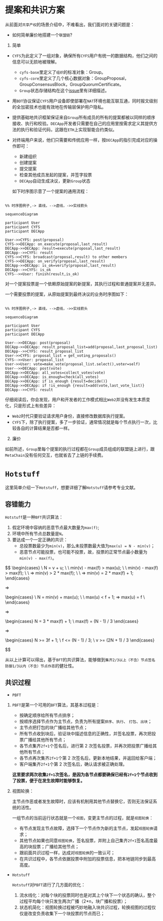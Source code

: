 # 提案和共识方案

从前面对`共享产权`的场景介绍中，不难看出，我们面对的关键问题是：

-   如何简单廉价地搭建一个`联盟链`?

1. 简单

-   `CYFS`为此定义了一组对象，确保所有`CYFS`用户有统一的数据结构，他们之间的信息可以无损地被理解。

    -   `cyfs-base`里定义了`组织`的标准对象：Group。
    -   `cyfs-core`里定义了几个核心数据对象：GroupProposal，GroupConsensusBlock，GroupQuorumCertificate。
    -   `Group`状态存储结构在这个[issue](https://github.com/buckyos/CYFS/issues/71#issuecomment-1378616109)里有详细描述。

-   用`BDT`协议保证`CYFS`用户设备即使部署在`NAT`环境也能互联互通，同时报文级别的全加密技术也能有效地在传输层保护用户隐私。
-   提供基础地共识框架保证来自`Group`所有成员的所有的提案都被以同样的顺序接收、执行和校验。`DECApp`开发者只需要在自己的应用里按需求定义其提供方法的执行和验证代码，这跟在`ETH`上实现智能合约类似。
-   对终端用户来说，他们只需要和传统应用一样，按`DECApp`的指引完成对应的操作即可：

    -   新建组织
    -   创建提案
    -   提交提案
    -   检查其他成员发起的提案，并签字投票
    -   `DECApp`自动生成决议，更新`Group`状态

    如下时序图示意了一个提案的通用流程：

```mermaid

%% 时序图例子,-> 直线，-->虚线，->>实线箭头

sequenceDiagram

participant User
participant CYFS
participant DECApp

User->>CYFS: post(proposal)
CYFS->>DECApp: on_execute(proposal,last_result)
DECApp->>DECApp: result=execute(proposal,last_result)
DECApp-->>CYFS: result
CYFS->>CYFS: broadcast(proposal,result) to other members
CYFS->>DECApp: on_verify(proposal,last_result)
DECApp->>DECApp: is_ok=verify(proposal,last_result)
DECApp-->>CYFS: is_ok
CYFS-->>User: finish(result,is_ok)
```

对一个提案投票是一个依赖原始提案的新提案，其执行过程和普通提案并无差异。

一个需要投票的提案，从原始提案到最终决议的业务时序图如下：

```mermaid

%% 时序图例子,-> 直线，-->虚线，->>实线箭头

sequenceDiagram

participant User
participant CYFS
participant DECApp

User-->>DECApp: post(proposal)
DECApp->>DECApp: result_proposal_list=add(proposal,last_proposal_list)
DECApp-->>CYFS: result_proposal_list
User->>CYFS: proposal_list = get_voting_proposals()
CYFS-->>User: proposal_list
User->>User: vote=make_vote(proposal_list.select(),voter=self)
User-->>DECApp: post(vote)
DECApp->>DECApp: all_votes=collect_votes(vote)
DECApp->>DECApp: is_enough=check(all_votes)
DECApp->>DECApp: if is_enough {result=decide()}
DECApp->>DECApp: if !is_enough {result=add(vote,last_vote_list)}
DECApp-->>CYFS: result
```

仔细阅读后，你会发现，用户和开发者的工作模式相比`Web2`并没有发生本质变化，只是形式上有些差异：

-   `Web2`时代只要验证请求用户身份，直接修改数据库执行提案。
-   `CYFS`下，除了执行提案，多了一步验证，通常情况就是每个节点执行一次，比较各自的计算结果是否都一样。

2. 廉价

如前所述，`Group`里每个提案的执行过程都在`Group`成员组成的联盟链上进行，跟`MetaChain`没有任何交互，也就省去了上链的手续费。

# `Hotstuff`

这里简单介绍一下`Hotstuff`，想要详细了解`Hotstuff`请参考专业文献。

## 容错能力

`Hotstuff`是一种`BFT`共识算法：

1. 假定环境中容纳的恶意节点最大数量为`max(f)`;
2. 环境中所有节点总数量是`N`。
3. 要达成一个一定正确的共识：
    - 总投票数最少为`min(v)`，那么未投票数最大值为`max(u) = N - min(v)`；
    - 恶意节点可能投票，也可能不投票，故，投票的正常节点最小数量为`min(v) - max(f)`。

$$
\begin{cases}
\   N = v + u; \\
\   min(v) - max(f) > max(u); \\
\   min(v) - max(f) > max(f); \\
\       => min(v) > 2 * max(f); \\
\       => min(v) = 2 * max(f) + 1;
\end{cases}

=>

\begin{cases}
\   N = min(v) + max(u); \\
\   max(u) < f + 1; => max(u) = f \\
\end{cases}

=>

\begin{cases}
N = 3 * max(f) + 1; \\
max(f) = (N - 1) / 3
\end{cases}

=>

\begin{cases}
N >= 3f + 1; \\
f <= (N - 1) / 3; \\
v >= (2N + 1) / 3
\end{cases}


$$

从以上计算可以得出，基于`BFT`的共识算法，能够做到`集齐2/3以上（不含）节点签名防御1/3以内（不含）节点作恶`的健壮性。

## 共识过程

-   `PBFT`

1. `PBFT`是第一个可用的`BFT`算法，其基本过程是：

    - 按确定顺序给所有节点排序；
    - 按顺序选择节点作为主节点，负责为所有提案`排序`、`执行`、 `打包`、`出块`；
    - 主节点把打包的块广播给其他节点；
    - 所有节点收到块后，验证块中描述信息的正确性，并签名投票，再次把投票广播给其他所有节点；
    - 各节点集齐`2f+1`个签名后，进行第 2 次签名投票，并再次把投票广播给其他所有节点；
    - 各节点再次集齐`2f+1`个第 2 次签名后，更新本地结果，并返回给客户端；
    - 客户端集齐`2f+1`个第 2 次签名后，确认请求被正确处理。

    **这里要求两次收集`2f+1`次签名，是因为各节点都要确保已经有`2f+1`个节点收到了投票，便于在发生故障时能够恢复。**

2. 视图轮换：

    主节点作恶或者发生故障时，应该有机制用其他节点替换它，否则无法保证系统的活性。

    一组节点的当前运行状态就是一个`视图`，变更主节点的过程，就是`视图轮换`：

    - 有节点发现主节点故障，选择下一个节点作为新的主节点，发起`视图轮换`请求；
    - 其他节点如果也同意`视图轮换`，签名投票，并附上自己集齐`2f+1`签名高度最高的块投票；广播给其他节点；
    - 跟前面共识过程一样，达成对`视图轮换`的一致认可；
    - 在共识过程中，各节点依据投票中附加的投票信息，把本地链同步到最高高度。

-   `Hotstuff`

    `Hotstuff`对`PBFT`进行了几方面的优化：

    1. 流水线化：对每个块的投票同时也是对其上个块下一个状态的确认，整个过程平均每个块只发生两次广播（2\*n，块广播和投票）；
    2. 状态机简化：视图轮换过程被巧妙地融入块共识过程，轮换视图的过程仅仅是改变负责收集下一个块投票的节点而已；
